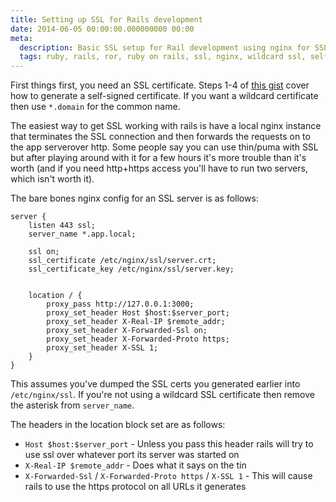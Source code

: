 ```yaml
---
title: Setting up SSL for Rails development
date: 2014-06-05 00:00:00.000000000 00:00
meta:
  description: Basic SSL setup for Rail development using nginx for SSL termination.
  tags: ruby, rails, ror, ruby on rails, ssl, nginx, wildcard ssl, self-signed certificate, self-signed ssl, development
---
```


First things first, you need an SSL certificate.
Steps 1-4 of [this gist](https://gist.github.com/trcarden/3295935) cover how to generate
a self-signed certificate. If you want a wildcard certificate then use `*.domain` for the common name.

The easiest way to get SSL working with rails is have a local nginx instance that terminates
the SSL connection and then forwards the requests on to the app serverover http.
Some people say you can use thin/puma with SSL but after playing around with it for a few hours
it's more trouble than it's worth (and if you need http+https access you'll have to run
two servers, which isn't worth it).

The bare bones nginx config for an SSL server is as follows:

```
server {
    listen 443 ssl;
    server_name *.app.local;

    ssl on;
    ssl_certificate /etc/nginx/ssl/server.crt;
    ssl_certificate_key /etc/nginx/ssl/server.key;


    location / {
        proxy_pass http://127.0.0.1:3000;
        proxy_set_header Host $host:$server_port;
        proxy_set_header X-Real-IP $remote_addr;
        proxy_set_header X-Forwarded-Ssl on;
        proxy_set_header X-Forwarded-Proto https;
        proxy_set_header X-SSL 1;
    }
}
```

This assumes you've dumped the SSL certs you generated earlier into
`/etc/nginx/ssl`. If you're not using a wildcard SSL certificate then
remove the asterisk from `server_name`. 

The headers in the location block set are as follows:

* `Host $host:$server_port` - Unless you pass this header rails will try to use ssl over whatever port its server was started on
* `X-Real-IP $remote_addr` - Does what it says on the tin
* `X-Forwarded-Ssl` / `X-Forwarded-Proto https` / `X-SSL 1` - This will cause rails to use the https protocol on all URLs it generates
